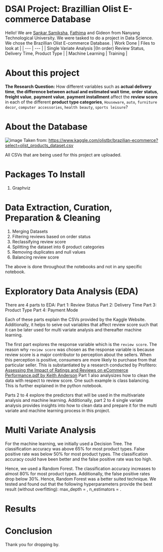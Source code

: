 # DSAI Project: Brazillian Olist E-commerce Database
Hello! We are [Sankar Samiksha](https://github.com/S-Samiksha), [Fathima](https://github.com/fath3725) and Gideon from Nanyang Technological University. We were tasked to do a project in Data Science. We chose the Brazillian Olist E-commerce Database. 
| Work Done | Files to look at |
| --- | --- |
| Single Variate Analysis |(In order) Review Status, Delivery Time, Product Type |
| Machine Learning | Training |

# About this project
**The Research Question:** 
How different variables such as **actual delivery time**, **the difference between actual and estimated wait time**, **order status**, **freight value**, **payment value**, **payment installment** affect the **review score** in each of the different **product type categories**, `Houseware`, `auto`, `furniture decor`, `computer accessories`, `health beauty`, `sports leisure`? 


# About the Database
![image](https://user-images.githubusercontent.com/71448008/112981086-44770880-918d-11eb-91f0-996f72c4ddde.png)
Taken from: https://www.kaggle.com/olistbr/brazilian-ecommerce?select=olist_products_dataset.csv 

All CSVs that are being used for this project are uploaded. 

# Packages To Install
 1. Graphviz

# Data Extraction, Curation, Preparation & Cleaning
 1. Merging Datasets
 2. Filtering reviews based on order status
 3. Reclassifying review score
 4. Splitting the dataset into 6 product categories
 5. Removing duplicates and null values
 6. Balancing review score

The above is done throughout the notebooks and not in any specific notebook.

# Exploratory Data Analysis (EDA)
There are 4 parts to EDA:
 Part 1: Review Status
 Part 2: Delivery Time
 Part 3: Product Type
 Part 4: Payment Mode

Each of these parts explain the CSVs provided by the Kaggle Website. Additionally, it helps to seive out variables that affect review score such that it can be later used for multi variate analysis and thereafter machine learning. 

The first part explores the response variable which is the `review score`. The reason why `review score` was chosen as the response variable is because review score is a major contributor to perception about the sellers. When this perception is positive, consumers are more likely to purchase from that particular seller. 
This is substantiated by a research conducted by Profitero: 
<br>
[Assessing the Impact of Ratings and Reviews on eCommerce Performance.pdf by Keith Anderson](http://insights.profitero.com/rs/476-BCC-343/images/Assessing%20the%20Impact%20of%20Ratings%20and%20Reviews%20on%20eCommerce%20Performance.pdf)
Part 1 also analysizes how to clean the data with respect to review score. One such example is class balancing. This is further explained in the python notebook. 


Parts 2 to 4 explore the predictors that will be used in the multivariate analysis and machine learning. Additionally, part 2 to 4 single variate analysis provides insights into how to clean data and prepare it for the multi variate and machine learning process in this project. 

# Multi Variate Analysis 
For the machine learning, we initially used a Decision Tree. The classification accuracy was above 65% for most product types. False positive rate was below 50% for most product types. The classification accuracy could have been better and the false positive rate was too high.

Hence, we used a Random Forest. The classification accuracy increases to almost 80% for most product types. Additionally, the false positive rates drop below 30%. Hence, Random Forest was a better suited technique. We tested and found out that the following hyperparameters provide the best result (without overfitting): max_depth = , n_estimators =  .

# Results

# Conclusion

Thank you for dropping by. 
